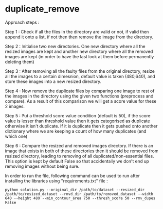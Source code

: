 # duplicate_remove

Approach steps : 

Step 1 : Check if all the files in the directory are valid or not, if valid then append it onto a list, if not then then remove the image from the directory.

Step 2 : Initialise two new directories. One new directory where all the resized images are kept and another new directory where all the removed images are kept (in order to have the last look at them before permanently deleting them)

Step 3 : After removing all the faulty files from the original directory, resize all the images to a certain dimesnion, default value is taken (480,640), and store these images into a new resized directory.

Step 4 : Now remove the duplicate files by comparing one image to rest of the images in the directory using the given two functions (preprocess and compare). As a result of this comparison we will get a score value for these 2 images.

Step 5 : Put a threshold score value condition (default is 50), if the score value is lesser than threshold value then it gets categorised as duplicate otherwise it isn't duplicate. If it is duplicate then it gets pushed onto another dictionary where we are keeping a count of how many duplicates (and which one) 

Step 6 : Compare the resized and removed images directory. If there is an image that exists in both of these directories then it should be removed from resized directory, leading to removing of all duplicated/non-essential files. This option is kept by default False so that accidentally we don't end up removing images without being sure.

In order to run the file, following command can be used to run after installing the libraries using "requirements.txt" file :
~~~
python solution.py --original_dir /path/to/dataset --resized_dir /path/to/resized_dataset --rmvd_dir /path/to/removed_dataset --width 640 --height 480 --min_contour_area 750 --thresh_score 50 --rmv_dupes False
~~~
